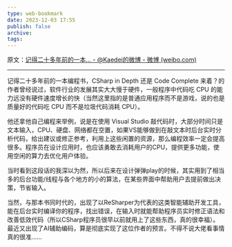 ```yaml
---
type: web-bookmark
date: 2023-12-03 17:55
publish: false
archive: 
tags:
---
```

原文：[记得二十多年前的一本... - @Kaedei的微博 - 微博 (weibo.com)](https://weibo.com/1489307232/MC8aSdXPq?pagetype=fav)

---

记得二十多年前的一本编程书，CSharp in Depth 还是 Code Complete 来着？的作者曾经说过，软件行业的发展其实大大慢于硬件，一般程序中代码吃 CPU 的能力远没有硬件速度增长的快（当然这里指的是普通应用程序而不是游戏，说的也是质量好的代码吃 CPU 而不是垃圾代码消耗 CPU）。  
  
他还拿他自己编程来举例，说是在使用 Visual Studio 敲代码时，大部分时间只是文本输入，CPU、硬盘、网络都在空置，如果VS能够做到在敲文本时后台实时分析代码，给出建议或修正参考，利用上这些闲置的资源，那么编程效率一定会提高很多。程序员在设计应用时，也应该勇敢去消耗用户的CPU，提供更多功能，使用空闲的算力去优化用户体验。  
  
当时看到这段话的我深以为然，所以后来在设计弹弹play的时候，其实用到了相当多的后台功能/线程与各个地方的小的算法，在某些界面中帮助用户去提前做出决策，节省输入。  
  
当然，与那本书同时代的，出现了以ReSharper为代表的这类智能辅助开发工具，能在后台实时编译你的程序，找出错误，在输入时就能帮助程序员实时修正语法和改善低效代码（所以CSharp程序员很早以前就用上了这些东西，真的很幸福）。最近又出现了AI辅助编码，算是彻底实现了这位作者的预言。不得不说大佬看事情真的很准……